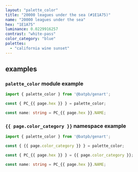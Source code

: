 ```yaml
---
layout: "palette_color"
title: "20000 leagues under the sea (#1E1A75)"
name: "20000 leagues under the sea"
hex: "1E1A75"
luminance: 0.0229916257
contrast: "white-pass"
color_category: "blue"
palettes:
  - "california wine sunset"
---
```


## examples

### `palette_color` module example

```typescript
import { palette_color } from '@batpb/genart';

const { PC_{{ page.hex }} } = palette_color;

const name: string = PC_{{ page.hex }}.NAME;
```

### `{{ page.color_category }}` namespace example

````typescript
import { palette_color } from '@batpb/genart';

const { {{ page.color_category }} } = palette_color;

const { PC_{{ page.hex }} } = {{ page.color_category }};

const name: string = PC_{{ page.hex }}.NAME;
````
